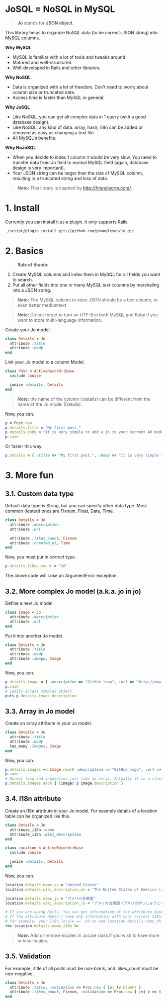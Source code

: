 # JoSQL = NoSQL in MySQL

> <b>Jo</b> stands for <b>JSON object</b>.

This library helps to organize NoSQL data (to be correct: JSON string) into MySQL columns.

<b>Why MySQL</b>

* MySQL is familiar with a lot of tools and tweaks around.
* Matured and well-structured.
* Well-developed in Rails and other libraries.

<b>Why NoSQL</b>

* Data is organized with a lot of freedom. Don't need to worry about column size or truncated data.
* Access time is faster than MySQL in general.

<b>Why JoSQL</b>

* Like NoSQL, you can get all complex data in 1 query (with a good database design).
* Like NoSQL, any kind of data: array, hash, i18n can be added or removed as easy as changing a text file.
* All MySQL's benefits.

<b>Why NoJoSQL</b>

* When you decide to index 1 column it would be very slow. You need to transfer data from Jo field to normal MySQL field (again, database design is very important).
* Your JSON string can be larger than the size of MySQL column, resulting in a truncated string and loss of data.

> <b>Note:</b> This library is inspired by http://friendlyorm.com/.

# 1. Install

Currently you can install it as a plugin. It only supports Rails.

```sh
./script/plugin install git://github.com/phungleson/jo.git
```

# 2. Basics

> <b>Rule of thumb:</b>

1. Create MySQL columns and index them in MySQL for all fields you want to search.
2. Put all other fields into one or many MySQL text columns by marshaling into a JSON string.

> <b>Note:</b> The MySQL column to store JSON should be a text column, or even better mediumtext.

> <b>Note:</b> Do not forget to turn on UTF-8 in both MySQL and Ruby if you want to store multi-language information.

Create your Jo model.

```ruby
class Details < Jo
  attribute :title
  attribute :body
end
```

Link your Jo model to a column Model.

```ruby
class Post < ActiveRecord::Base
  include Jonize

  jonize :details, Details
end
```

> <b>Note:</b> the name of the column (:details) can be different from the name of the Jo model (Details).

Now, you can.

```ruby
p = Post.new
p.details.title = "My first post."
p.details.body = "It is very simple to add a jo to your current AR model!"
p.save
```

Or faster this way.

```ruby
p.details = { :title => "My first post.", :body => "It is very simple to add a jo to your current AR model!" }
```

# 3. More fun

## 3.1. Custom data type

Default data type is String, but you can specify other data type. Most common (tested) ones are Fixnum, Float, Date, Time.

```ruby
class Details < Jo
  attribute :description
  attribute :url

  attribute :likes_count, Fixnum
  attribute :created_at, Time
end
```

Now, you must put in correct type.

```ruby
p.details.likes_count = "10"
```

The above code will raise an ArgumentError exception.

## 3.2. More complex Jo model (a.k.a. jo in jo)

Define a new Jo model.

```ruby
class Image < Jo
  attribute :description
  attribute :url
end
```

Put it into another Jo model.

```ruby
class Details < Jo
  attribute :title
  attribute :body
  attribute :image, Image
end
```

Now, you can.

```ruby
p.details.image = { :description => "GitHub logo", :url => "http://www.github.com/images/modules/header/logov3-hover.png" }
p.save
# Easily access complex object.
puts p.details.image.description
```

## 3.3. Array in Jo model

Create an array attribute in your Jo model.

```ruby
class Details < Jo
  attribute :title
  attribute :body
  has_many :images, Image
end
```

Now, you can.

```ruby
p.details.images << Image.new({ :description => "GitHub logo", :url => "http://www.github.com/images/modules/header/logov3-hover.png" })
p.save
# Normal loop and inspection just like an array. Actually it is a class inherited from Array.
p.details.images.each { |image| p image.description }
```

## 3.4. I18n attribute

Create an i18n attribute in your Jo model. For example details of a location table can be organized like this.

```ruby
class Details < Jo
  attribute_i18n :name
  attribute_i18n :wiki_description
end

class Location < ActiveRecord::Base
  include Jonize

  jonize :details, Details
end
```

Now, you can.

```ruby
location.details.name_en = "United States"
location.details.wiki_description_en = "The United States of America (also referred to as the United States, the U.S., the USA, the States, or America) is a federal constitutional republic comprising fifty states and a federal district."

location.details.name_ja = "アメリカ合衆国"
location.details.wiki_description_ja = "アメリカ合衆国（アメリカがっしゅうこく、英語: United States of America）、通称アメリカは、北アメリカ大陸および北太平洋に位置する連邦共和国。"

# If you are using Rails. You can get information of the attribute based on your current I18n.locale.
# If the attribute doesn't have any information with your current I18n.locale, you will get :en description.
# For example, your I18n.locale == :zh-cn and location.details.name_zh_cn.blank?, you will get location.details.name_en with the following code.
<%= location.details.name_i18n %>
```

> <b>Note:</b> Add or remove locales in Jocale class if you wish to have more or less locales.

## 3.5. Validation

For example, :title of all posts must be non-blank, and :likes_count must be non-negative.

```ruby
class Details < Jo
  attribute :title, :validation => Proc.new { |v| !v.blank? }
  attribute :likes_count, Fixnum, :validation => Proc.new { |v| v >= 0 }
end
```
